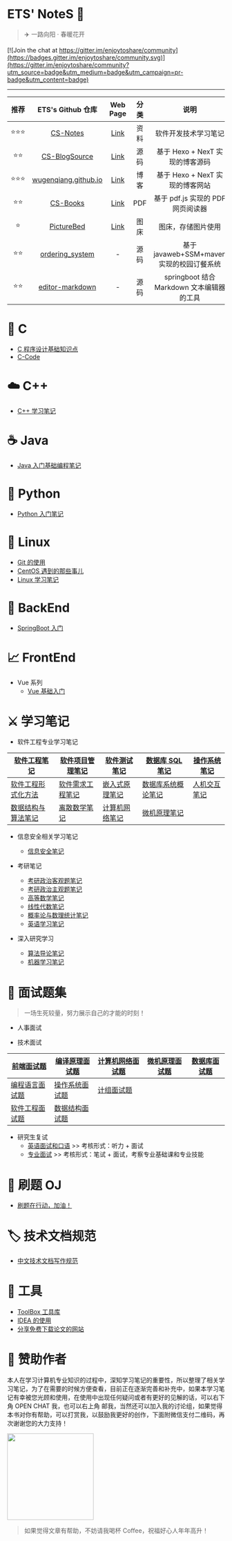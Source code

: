 # ETS' NoteS 📖

> ✈️ 一路向阳 · 春暖花开

[![Join the chat at https://gitter.im/enjoytoshare/community](https://badges.gitter.im/enjoytoshare/community.svg)](https://gitter.im/enjoytoshare/community?utm_source=badge&utm_medium=badge&utm_campaign=pr-badge&utm_content=badge)

------

| 推荐 |                      ETS's Github 仓库                       |                           Web Page                           | 分类 |                   说明                    |
| :--: | :----------------------------------------------------------: | :----------------------------------------------------------: | :--: | :---------------------------------------: |
| ⭐⭐⭐  |      [CS-Notes](https://github.com/wugenqiang/CS-Notes)      |        [Link](https://wugenqiang.github.io/CS-Notes)         | 资料 |           软件开发技术学习笔记            |
|  ⭐⭐  | [CS-BlogSource](https://github.com/wugenqiang/CS-BlogSource) |            [Link](https://wugenqiang.github.io/)             | 源码 |      基于 Hexo + NexT 实现的博客源码      |
| ⭐⭐⭐  | [wugenqiang.github.io](https://github.com/wugenqiang/wugenqiang.github.io) |             [Link](https://wugenqiang.gitee.io/)             | 博客 |      基于 Hexo + NexT 实现的博客网站      |
|  ⭐⭐  |      [CS-Books](https://github.com/wugenqiang/CS-Books)      | [Link](https://wugenqiang.github.io/CS-Notes/#/ibooks/pdf-book) | PDF  |     基于 pdf.js 实现的 PDF 网页阅读器     |
|  ⭐   |    [PictureBed](https://github.com/wugenqiang/PictureBed)    |       [Link](https://wugenqiang.github.io/PictureBed/)       | 图床 |            图床，存储图片使用             |
|  ⭐⭐  | [ordering_system](https://github.com/wugenqiang/ordering_system) |                              -                               | 源码 | 基于 javaweb+SSM+maven 实现的校园订餐系统 |
|  ⭐⭐  | [editor-markdown](https://github.com/wugenqiang/editor-markdown) |                              -                               | 源码 | springboot 结合 Markdown 文本编辑器的工具 |

# 📌 C

* [C 程序设计基础知识点](PL/C/C-Notes.md)       
* [C-Code](PL/C/C-Code.md)

# ☁️ C++

* [C++ 学习笔记](PL/C++/C++Notes.md)

# ☕️ Java

* [Java 入门基础编程笔记](PL/Java/Java-Base-Notes.md)

# 🏹 Python

* [Python 入门笔记](PL/Python/Python-Base-Notes.md)

# 🐋 Linux

* [Git 的使用](document/Git.md)
* [CentOS 遇到的那些事儿](Linux/CentOS.md)
* [Linux 学习笔记](Linux/Linux-Notes.md)

# 🍺 BackEnd

* [SpringBoot 入门](backend/SpringBoot-notes.md)

#  📈  FrontEnd

* Vue 系列
  * [Vue 基础入门](frontend/vue-base-notes.md)

# ⚔️ 学习笔记

* 软件工程专业学习笔记

| [软件工程笔记](course/软件工程笔记.md)             | [软件项目管理笔记](course/软件项目管理笔记.md) | [软件测试笔记](course/软件测试笔记.md)     | [数据库 SQL 笔记](course/SQL.md)                   | [操作系统笔记](course/操作系统笔记.md) |
| -------------------------------------------------- | ---------------------------------------------- | ------------------------------------------ | -------------------------------------------------- | -------------------------------------- |
| [软件工程形式化方法](course/软件工程形式化方法.md) | [软件需求工程笔记](course/软件需求工程笔记.md) | [嵌入式原理笔记](course/嵌入式原理笔记.md) | [数据库系统概论笔记](course/数据库系统概论笔记.md) | [人机交互笔记](course/人机交互笔记.md) |
| [数据结构与算法笔记](course/数据结构与算法笔记.md) | [离散数学笔记](course/离散数学笔记.md)         | [计算机网络笔记](course/计算机网络笔记.md) | [微机原理笔记](course/微机原理.md)                 |                                        |



* 信息安全相关学习笔记

  * [信息安全笔记](course/信息安全笔记.md)
* 考研笔记
  * [考研政治客观题笔记](course/考研政治客观题笔记.md)
  * [考研政治主观题笔记](course/考研政治主观题笔记.md)
  * [高等数学笔记](course/高等数学笔记.md)
  * [线性代数笔记](course/线性代数笔记.md)
  * [概率论与数理统计笔记](course/概率论与数理统计笔记.md)
  * [英语学习笔记](course/英语学习笔记.md)
* 深入研究学习
  * [算法导论笔记](course/算法导论.md)
  * [机器学习笔记](DeepToLearn/MachineLearningNotes.md)

# 📝   面试题集

> 一场生死较量，努力展示自己的才能的时刻！

* 人事面试



* 技术面试

| [前端面试题](interview/前端面试题.md)         | [编译原理面试题](interview/编译原理面试题.md) | [计算机网络面试题](interview/计算机网络面试题.md) | [微机原理面试题](interview/微机原理面试题.md) | [数据库面试题](interview/数据库面试题.md) |
| --------------------------------------------- | --------------------------------------------- | ------------------------------------------------- | --------------------------------------------- | ----------------------------------------- |
| [编程语言面试题](interview/编程语言面试题.md) | [操作系统面试题](interview/操作系统面试题.md) | [计组面试题](interview/计组面试题.md)             |                                               |                                           |
| [软件工程面试题](interview/软件工程面试题.md) | [数据结构面试题](interview/数据结构面试题.md) |                                                   |                                               |                                           |



* 研究生复试
  * [英语面试和口语](PostgraduateExam/english-interview-speaking.md)  >>  考核形式：听力 + 面试
  * [专业面试](PostgraduateExam/专业面试.md)    >>  考核形式：笔试 + 面试，考察专业基础课和专业技能



# 💯	刷题 OJ

* [刷题在行动，加油！](https://wugenqiang.github.io/OJ-Guide)

# 🏷️    技术文档规范

* [中文技术文档写作规范](document/document-style.md)

# 🔧     工具

* [ToolBox 工具库](ToolBox/Tools.md)
* [IDEA 的使用](ToolBox/IDEA.md)
* [分享免费下载论文的网站](ToolBox/ShareToFreeDownloadPapers.md)

# 🎅     赞助作者

本人在学习计算机专业知识的过程中，深知学习笔记的重要性，所以整理了相关学习笔记，为了在需要的时候方便查看，目前正在逐渐完善和补充中，如果本学习笔记有幸被您光顾和使用，在使用中出现任何疑问或者有更好的见解的话，可以右下角 OPEN CHAT 我，也可以右上角 邮我，当然还可以加入我的讨论组，如果觉得本书对你有帮助，可以打赏我，以鼓励我更好的创作，下面附微信支付二维码，再次谢谢您的大力支持！

<div ><img src="https://wugenqiang.gitee.io/cs-notes/images/pay/wechat-pay.png" width="200" height="200" /></div>

> 如果觉得文章有帮助，不妨请我喝杯 Coffee，祝福好心人年年高升！

